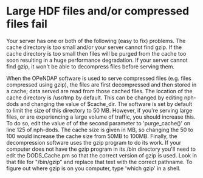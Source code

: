 # Large HDF files and/or compressed files fail

Your server has one or both of the following (easy to fix) problems. The cache directory is too small and/or your server cannot find gzip. If the cache directory is too small then files will be purged from the cache too soon resulting in a huge performance degradation. If your server cannot find gzip, it won't be able to decompress files before serving them.

When the OPeNDAP software is used to serve compressed files (e.g. files compressed using gzip), the files are first decompressed and then stored in a cache; data served are read from those cached files. The location of the cache directory is /usr/tmp by default. This can be changed by editing nph-dods and changing the value of $cache_dir. The software is set by default to limit the size of this directory to 50 MB. However, if you're serving large files, or are experiencing a large volume of traffic, you should increase this. To do so, edit the value of of the second parameter to 'purge_cache()' on line 125 of nph-dods. The cache size is given in MB, so changing the 50 to 100 would increase the cache size from 50MB to 100MB. Finally, the decompression software uses the gzip program to do its work. If your computer does not have the gzip program in its /bin directory you'll need to edit the DODS_Cache.pm so that the correct version of gzip is used. Look in that file for "/bin/gzip" and replace that text with the correct pathname. To figure out where gzip is on you computer, type 'which gzip' in a shell.
